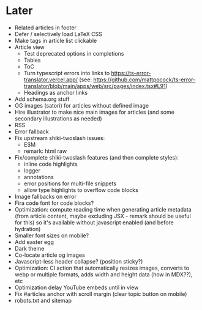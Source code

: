 # Later

- Related articles in footer
- Defer / selectively load LaTeX CSS
- Make tags in article list clickable
- Article view
  - Test deprecated options in completions
  - Tables
  - ToC
  - Turn typescript errors into links to https://ts-error-translator.vercel.app/ (see: https://github.com/mattpocock/ts-error-translator/blob/main/apps/web/src/pages/index.tsx#L91)
  - Headings as anchor links
- Add schema.org stuff
- OG images (satori) for articles without defined image
- Hire illustrator to make nice main images for articles (and some secondary illustrations as needed)
- RSS
- Error fallback
- Fix upstream shiki-twoslash issues:
  - ESM
  - remark: html raw
- Fix/complete shiki-twoslash features (and then complete styles):
  - inline code highlights
  - logger
  - annotations
  - error positions for multi-file snippets
  - allow type highlights to overflow code blocks
- Image fallbacks on error
- Fira code font for code blocks?
- Optimization: compute reading time when generating article metadata (from article content, maybe excluding JSX - remark should be useful for this) so it's available without javascript enabled (and before hydration)
- Smaller font sizes on mobile?
- Add easter egg
- Dark theme
- Co-locate article og images
- Javascript-less header collapse? (position sticky?)
- Optimization: CI action that automatically resizes images, converts to webp or multiple formats, adds width and height data (how in MDX??), etc
- Optimization delay YouTube embeds until in view
- Fix #articles anchor with scroll margin (clear topic button on mobile)
- robots.txt and sitemap
